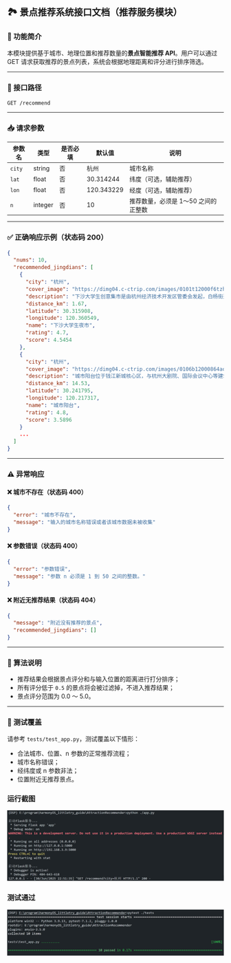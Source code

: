 ## 🏞 景点推荐系统接口文档（推荐服务模块）

### 📌 功能简介

本模块提供基于城市、地理位置和推荐数量的**景点智能推荐 API**。用户可以通过 GET 请求获取推荐的景点列表，系统会根据地理距离和评分进行排序筛选。

---

### 🔗 接口路径

```
GET /recommend
```

---

### 📥 请求参数

| 参数名    | 类型      | 是否必填 | 默认值        | 说明                   |
| ------ | ------- | ---- | ---------- | -------------------- |
| `city` | string  | 否    | 杭州         | 城市名称                 |
| `lat`  | float   | 否    | 30.314244  | 纬度（可选，辅助推荐）          |
| `lon`  | float   | 否    | 120.343229 | 经度（可选，辅助推荐）          |
| `n`    | integer | 否    | 10         | 推荐数量，必须是 1～50 之间的正整数 |

---

### ✅ 正确响应示例（状态码 200）

```json
{
  "nums": 10,
  "recommended_jingdians": [
    {
      "city": "杭州",
      "cover_image": "https://dimg04.c-ctrip.com/images/0101t12000f6tzhnu11A7.jpg",
      "description": "下沙大学生创意集市是由杭州经济技术开发区管委会发起，白杨街道和下沙网共同投资管理，大学生创业企业下沙网负责日常运营管理的公益项目。它2008年开始试营业，2010年被评为杭州市首批19家特色夜市之一。在这里你可以看到一群有创意、有热情的年轻人，他们将艺术灵感发挥在DIY手工作品上，通过他们的再创造将普通物件点缀得灵动而富有生气。进入集市你会感受到满满的活力，可以在这里淘一些有趣的小物件。",
      "distance_km": 1.67,
      "latitude": 30.315908,
      "longitude": 120.360549,
      "name": "下沙大学生夜市",
      "rating": 4.7,
      "score": 4.5454
    },
    {
      "city": "杭州",
      "cover_image": "https://dimg04.c-ctrip.com/images/0106b12000864ao0gE5B4.jpg",
      "description": "城市阳台位于钱江新城核心区，与杭州大剧院、国际会议中心等建筑相邻。G20峰会期间上演的灯光秀和音乐喷泉，使这里一跃成为杭州新晋的网红景点。美丽的现代化都市夜景吸引很多人前来休闲、观景、娱乐。这一带的高楼、道路都是新建的，有些上海陆家嘴的感觉。白天人们在这里散步，欣赏两岸的都市风光，傍晚不少当地市民在这里锻炼身体。到了晚上，绚丽的城市建筑灯光秀更是吸引眼球。此时，原本漆黑的高楼大厦化身巨幅屏幕，呈现出斑斓的映像。人们一边看一边拍照、录像，发出阵阵感叹和喝彩的声音。",
      "distance_km": 14.53,
      "latitude": 30.241795,
      "longitude": 120.217317,
      "name": "城市阳台",
      "rating": 4.8,
      "score": 3.5896
    }
    ...
  ]
}
```

---

### ⚠️ 异常响应

#### ❌ 城市不存在（状态码 400）

```json
{
  "error": "城市不存在",
  "message": "输入的城市名称错误或者该城市数据未被收集"
}
```

#### ❌ 参数错误（状态码 400）

```json
{
  "error": "参数错误",
  "message": "参数 n 必须是 1 到 50 之间的整数。"
}
```

#### ❌ 附近无推荐结果（状态码 404）

```json
{
  "message": "附近没有推荐的景点",
  "recommended_jingdians": []
}
```

---

### 🧠 算法说明

* 推荐结果会根据景点评分和与输入位置的距离进行打分排序；
* 所有评分低于 `0.5` 的景点将会被过滤掉，不进入推荐结果；
* 景点评分范围为 0.0 ～ 5.0。

---

### 🧪 测试覆盖

请参考 `tests/test_app.py`，测试覆盖以下情形：

* 合法城市、位置、n 参数的正常推荐流程；
* 城市名称错误；
* 经纬度或 n 参数非法；
* 位置附近无推荐景点。
### 运行截图
![alt text](image.png)
### 测试通过
![alt text](image-1.png)